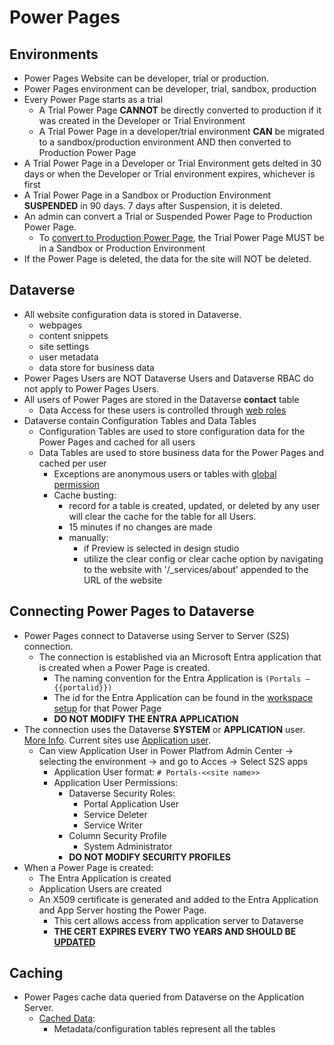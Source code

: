 # Power Pages

## Environments
* Power Pages Website can be developer, trial or production.  
* Power Pages environment can be developer, trial, sandbox, production 
* Every Power Page starts as a trial
  * A Trial Power Page **CANNOT** be directly converted to production if it was created in the Developer or Trial Environment
  * A Trial Power Page in a developer/trial environment **CAN** be migrated to a sandbox/production environment AND then converted to Production Power Page
* A Trial Power Page in a Developer or Trial Environment gets delted in 30 days or when the Developer or Trial environment expires, whichever is first
* A Trial Power Page in a Sandbox or Production Environment **SUSPENDED** in 90 days.  7 days after Suspension, it is deleted.
* An admin can convert a Trial or Suspended Power Page to Production Power Page.
  * To [convert to Production Power Page](https://learn.microsoft.com/en-us/power-pages/admin/convert-site#convert-a-website-from-trial-to-production), the Trial Power Page MUST be in a Sandbox or Production Environment 
* If the Power Page is deleted, the data for the site will NOT be deleted. 

## Dataverse
* All website configuration data is stored in Dataverse.
  * webpages
  * content snippets
  * site settings
  * user metadata
  * data store for business data
* Power Pages Users are NOT Dataverse Users and Dataverse RBAC do not apply to Power Pages Users.
* All users of Power Pages are stored in the Dataverse **contact** table
  * Data Access for these users is controlled through [web roles](https://learn.microsoft.com/en-us/power-pages/security/create-web-roles)
* Dataverse contain Configuration Tables and Data Tables
  * Configuration Tables are used to store configuration data for the Power Pages and cached for all users
  * Data Tables are used to store business data for the Power Pages and cached per user
    * Exceptions are anonymous users or tables with [global permission](https://learn.microsoft.com/en-us/power-pages/security/table-permissions#available-access-types)
    * Cache busting: 
      * record for a table is created, updated, or deleted by any user will clear the cache for the table for all Users.
      * 15 minutes if no changes are made
      * manually:
        *  if Preview is selected in design studio 
        *  utilize the clear config or clear cache option by navigating to the website with '/_services/about' appended to the URL of the website

## Connecting Power Pages to Dataverse
* Power Pages connect to Dataverse using Server to Server (S2S) connection. 
  * The connection is established via an Microsoft Entra application that is created when a Power Page is created. 
    * The naming convention for the Entra Application is `(Portals – {{portalid}})`
    * The id for the Entra Application can be found in the [workspace setup](https://learn.microsoft.com/en-us/power-pages/configure/setup-workspace) for that Power Page
    *  **DO NOT MODIFY THE ENTRA APPLICATION**
*  The connection uses the Dataverse **SYSTEM** or **APPLICATION** user.  [More Info](https://learn.microsoft.com/en-us/power-platform/admin/system-application-users).  Current sites use [Application user](https://learn.microsoft.com/en-us/power-platform/admin/manage-application-users).
   *  Can view Application User in Power Platfrom Admin Center -> selecting the environment -> and go to Acces -> Select S2S apps
      *  Application User format: `# Portals-<<site name>>`
      *  Application User Permissions: 
         *  Dataverse Security Roles: 
            *  Portal Application User
            *  Service Deleter
            *  Service Writer
         *  Column Security Profile
            *  System Administrator
         *  **DO NOT MODIFY SECURITY PROFILES**
*  When a Power Page is created: 
   *  The Entra Application is created
   *  Application Users are created
   *  An X509 certificate is generated and added to the Entra Application and App Server hosting the Power Page.    
      *  This cert allows access from application server to Dataverse
      *  **THE CERT EXPIRES EVERY TWO YEARS AND SHOULD BE [UPDATED](https://learn.microsoft.com/en-us/power-pages/admin/manage-auth-key)**

## Caching
* Power Pages cache data queried from Dataverse on the Application Server.
  * [Cached Data](https://learn.microsoft.com/en-us/power-pages/admin/clear-server-side-cache): 
    * Metadata/configuration tables represent all the tables 